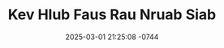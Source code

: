 ---
layout: movie-video-data
date: 2025-03-01 21:25:08 -0744
categories: movie

# Site Attributes
title: "Kev Hlub Faus Rau Nruab Siab"
permalink: "/movie/Kev_Hlub_Faus_Rau_Nruab_Siab"

# Movie Attributes
synopsis: ""
producer: "The Hmong Picture"
director: ""
writer: ""
video_link: ""
genre: ""
year: "1996"
release_type: "VHS"
storage: "Center for Hmong Studies"
thumbnail: "/assets/images/movie_thumbnails/Kev Hlub Faus Rau Nruab Siab.jpeg"
publishing_company: "The Hmong Picture"

# Sequels + Parts
base_movie: ""
total_parts: 0
sequel: ""

# Movie Cast
cast:
#VALUE!
---